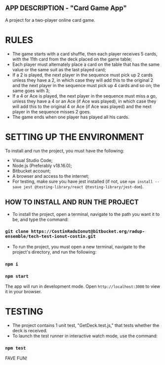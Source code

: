 ## APP DESCRIPTION - "Card Game App"
A project for a two-player online card game.

# RULES 
- The game starts with a card shuffle, then each player receives 5 cards, with the 11th card from the deck placed on the game table;
- Each player must alternately place a card on the table that has the same value or the same suit as the last played card;
- If a 2 is played, the next player in the sequence must pick up 2 cards unless they have a 2, in which case they will add this to the original 2 and the next player in the sequence must pick up 4 cards and so on; the same goes with 3;
- If a 4 or Ace is played, the next player in the sequence must miss a go, unless they have a 4 or an Ace (if Ace was played), in which case they will add this to the original 4 or Ace (if Ace was played) and the next player in the sequence misses 2 goes.
- The game ends when one player has played all his cards.

# SETTING UP THE ENVIRONMENT
To install and run the project, you must have the following:
- Visual Studio Code;
- Node.js (Preferably v18.16.0);  
- Bitbucket account;
- A browser and access to the internet;
- For testing, make sure you have jest installed (if not, use `npm install --save jest @testing-library/react @testing-library/jest-dom`).


## HOW TO INSTALL AND RUN THE PROJECT
- To install the project, open a terminal, navigate to the path you want it to be, and type the command:
### `git clone https://CostinRaduIonut@bitbucket.org/radup-ensemble/tech-test-ionut-costin.git`

- To run the project, you must open a new terminal, navigate to the project's directory, and run the following:
### `npm i`
### `npm start`
The app will run in development mode. Open `http://localhost:3000` to view it in your browser.

# TESTING
- The project contains 1 unit test, "GetDeck.test.js," that tests whether the deck is received.
- To launch the test runner in interactive watch mode, use the command:
### `npm test`

FAVE FUN!